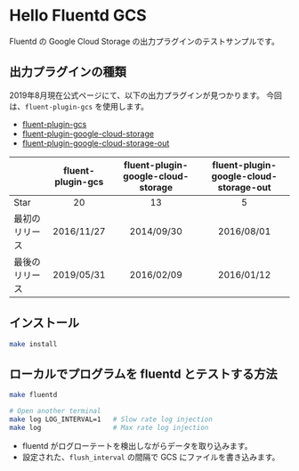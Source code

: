 # Hello Fluentd GCS
Fluentd の Google Cloud Storage の出力プラグインのテストサンプルです。

## 出力プラグインの種類
2019年8月現在公式ページにて、以下の出力プラグインが見つかります。
今回は、`fluent-plugin-gcs` を使用します。

* [fluent-plugin-gcs](https://github.com/daichirata/fluent-plugin-gcs)
* [fluent-plugin-google-cloud-storage](https://github.com/hfwang/fluent-plugin-google-cloud-storage)
* [fluent-plugin-google-cloud-storage-out](https://github.com/matsuokah/fluent-plugin-google-cloud-storage-out)

| |fluent-plugin-gcs|fluent-plugin-google-cloud-storage|fluent-plugin-google-cloud-storage-out|
|:---|:---:|:---:|:---:|
|Star| 20 | 13 | 5 |
|最初のリリース|2016/11/27|2014/09/30|2016/08/01|
|最後のリリース|2019/05/31|2016/02/09|2016/01/12|

## インストール
```bash
make install
```

## ローカルでプログラムを fluentd とテストする方法
```bash
make fluentd

# Open another terminal
make log LOG_INTERVAL=1   # Slow rate log injection
make log                  # Max rate log injection
```
* fluentd がログローテートを検出しながらデータを取り込みます。
* 設定された、`flush_interval` の間隔で GCS にファイルを書き込みます。

